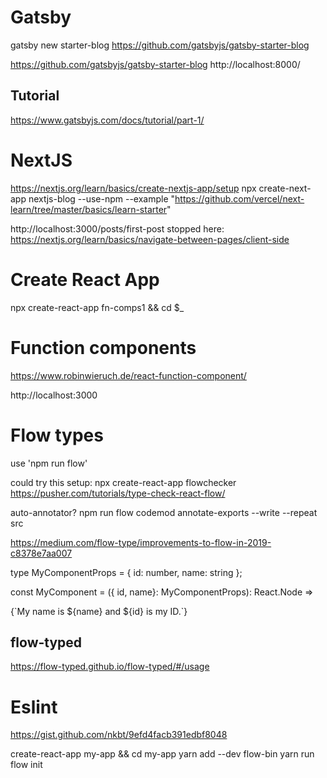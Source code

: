 
# Gatsby
gatsby new starter-blog https://github.com/gatsbyjs/gatsby-starter-blog

https://github.com/gatsbyjs/gatsby-starter-blog
http://localhost:8000/

## Tutorial
https://www.gatsbyjs.com/docs/tutorial/part-1/

# NextJS
https://nextjs.org/learn/basics/create-nextjs-app/setup
npx create-next-app nextjs-blog --use-npm --example "https://github.com/vercel/next-learn/tree/master/basics/learn-starter"

http://localhost:3000/posts/first-post
stopped here:
https://nextjs.org/learn/basics/navigate-between-pages/client-side

# Create React App
npx create-react-app fn-comps1 && cd $_

# Function components
https://www.robinwieruch.de/react-function-component/

http://localhost:3000


# Flow types
use 'npm run flow'

could try this setup:
npx create-react-app flowchecker
https://pusher.com/tutorials/type-check-react-flow/

auto-annotator?
npm run flow codemod annotate-exports --write --repeat src

https://medium.com/flow-type/improvements-to-flow-in-2019-c8378e7aa007

type MyComponentProps = {
  id: number,
  name: string
};

const MyComponent = ({ id, name}: MyComponentProps): React.Node =>
  <div>{`My name is ${name} and ${id} is my ID.`}</div>

## flow-typed
https://flow-typed.github.io/flow-typed/#/usage



# Eslint

https://gist.github.com/nkbt/9efd4facb391edbf8048



create-react-app my-app && cd my-app
yarn add --dev flow-bin
yarn run flow init





















